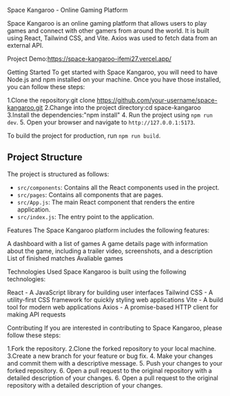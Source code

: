 Space Kangaroo - Online Gaming Platform

Space Kangaroo is an online gaming platform that allows users to play games and connect with other gamers from around the world. It is built using React, Tailwind CSS, and Vite. Axios was used to fetch data from an external API.

Project Demo:<https://space-kangaroo-ifemi27.vercel.app/>

Getting Started To get started with Space Kangaroo, you will need to have Node.js and npm installed on your machine. Once you have those installed, you can follow these steps:

1.Clone the repository:git clone <https://github.com/your-username/space-kangaroo.git> 
2.Change into the project directory:cd space-kangaroo 
3.Install the dependencies:"npm install" 
4. Run the project using `npm run dev`. 
5. Open your browser and navigate to `http://127.0.0.1:5173`.

To build the project for production, run `npm run build`.

[](https://github.com/ifeoluwatomiii/space-kangaroo/tree/master#project-structure)
----------------------------------------------------------------------------------

Project Structure
-----------------

The project is structured as follows:

-   `src/components`: Contains all the React components used in the project.
-   `src/pages`: Contains all components that are pages.
-   `src/App.js`: The main React component that renders the entire application.
-   `src/index.js`: The entry point to the application.

Features The Space Kangaroo platform includes the following features:

A dashboard with a list of games A game details page with information about the game, including a trailer video, screenshots, and a description List of finished matches Avaliable games

Technologies Used Space Kangaroo is built using the following technologies:

React - A JavaScript library for building user interfaces Tailwind CSS - A utility-first CSS framework for quickly styling web applications Vite - A build tool for modern web applications Axios - A promise-based HTTP client for making API requests

Contributing If you are interested in contributing to Space Kangaroo, please follow these steps:

1.Fork the repository.
2.Clone the forked repository to your local machine. 
3.Create a new branch for your feature or bug fix. 
4. Make your changes and commit them with a descriptive message. 
5. Push your changes to your forked repository. 
6. Open a pull request to the original repository with a detailed description of your changes.
6. Open a pull request to the original repository with a detailed description of your changes.
